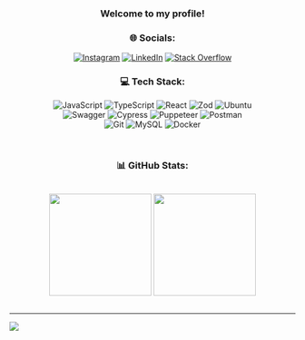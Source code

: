 <div align="center">
  
### Welcome to my profile!

### 🌐 Socials:
[![Instagram](https://img.shields.io/badge/Instagram-%23E4405F.svg?logo=Instagram&logoColor=white)](https://instagram.com/alan4rocha_) [![LinkedIn](https://img.shields.io/badge/LinkedIn-%230077B5.svg?logo=linkedin&logoColor=white)](https://linkedin.com/in/alana-rodrigues-rocha-4275051b2) [![Stack Overflow](https://img.shields.io/badge/-Stackoverflow-FE7A16?logo=stack-overflow&logoColor=white)](https://stackoverflow.com/users/22459377) 

### 💻 Tech Stack:
![JavaScript](https://img.shields.io/badge/javascript-%23323330.svg?style=for-the-badge&logo=javascript&logoColor=%23F7DF1E) 
![TypeScript](https://img.shields.io/badge/typescript-%23007ACC.svg?style=for-the-badge&logo=typescript&logoColor=white)
![React](https://img.shields.io/badge/react-%2320232a.svg?style=for-the-badge&logo=react&logoColor=%2361DAFB) 
![Zod](https://img.shields.io/badge/Zod-3E67B1.svg?style=for-the-badge&logo=Zod&logoColor=white)
![Ubuntu](https://img.shields.io/badge/Ubuntu-E95420.svg?style=for-the-badge&logo=Ubuntu&logoColor=white)
<br/> 
![Swagger](https://img.shields.io/badge/-Swagger-%23Clojure?style=for-the-badge&logo=swagger&logoColor=white) 
![Cypress](https://img.shields.io/badge/Cypress-17202C.svg?style=for-the-badge&logo=Cypress&logoColor=white) 
![Puppeteer](https://img.shields.io/badge/Puppeteer-40B5A4.svg?style=for-the-badge&logo=Puppeteer&logoColor=white) 
![Postman](https://img.shields.io/badge/Postman-FF6C37?style=for-the-badge&logo=postman&logoColor=white)
<br>
![Git](https://img.shields.io/badge/Git-F05032.svg?style=for-the-badge&logo=Git&logoColor=white)
![MySQL](https://img.shields.io/badge/mysql-%2300f.svg?style=for-the-badge&logo=mysql&logoColor=white)
![Docker](https://img.shields.io/badge/Docker-2496ED.svg?style=for-the-badge&logo=Docker&logoColor=white) 

<br/>

### 📊 GitHub Stats:
  <div><br>
    <img align="center" height="180em" src="https://github-readme-stats.vercel.app/api?username=alana-rocha&theme=tokyonight&show_icons=true">
    <img align="center" height="180em" src="https://github-readme-stats.vercel.app/api/top-langs/?username=alana-rocha&layout=compact&theme=tokyonight">
  </div>
  <br>
</div>

---
[![](https://visitcount.itsvg.in/api?id=Alana-Rocha&icon=0&color=0)](https://visitcount.itsvg.in)




